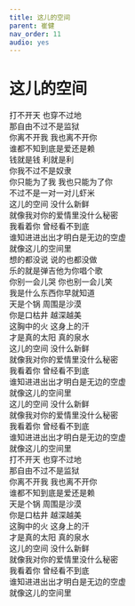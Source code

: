 ```yaml
---
title: 这儿的空间
parent: 崔健
nav_order: 11
audio: yes
---
```


# 这儿的空间

打不开天 也穿不过地  
那自由不过不是监狱  
你离不开我 我也离不开你  
谁都不知到底是爱还是赖  
钱就是钱 利就是利  
你我不过不是奴隶  
你只能为了我 我也只能为了你  
不过不是一对一对儿虾米  
这儿的空间 没什么新鲜  
就像我对你的爱情里没什么秘密  
我看着你 曾经看不到底  
谁知进进出出才明白是无边的空虚  
就像这儿的空间里  
想的都没说 说的也都没做  
乐的就是弹吉他为你唱个歌  
你别一会儿哭 你也别一会儿笑  
我是什么东西你早就知道  
天是个锅 周围是沙漠  
你是口枯井 越深越美  
这胸中的火 这身上的汗  
才是真的太阳 真的泉水  
这儿的空间 没什么新鲜  
就像我对你的爱情里没什么秘密  
我看着你 曾经看不到底  
谁知进进出出才明白是无边的空虚  
就像这儿的空间里  
这儿的空间 没什么新鲜  
就像我对你的爱情里没什么秘密  
我看着你 曾经看不到底  
谁知进进出出才明白是无边的空虚  
就像这儿的空间里  
打不开天 也穿不过地  
那自由不过不是监狱  
你离不开我 我也离不开你  
谁都不知到底是爱还是赖  
天是个锅 周围是沙漠  
你是口枯井 越深越美  
这胸中的火 这身上的汗  
才是真的太阳 真的泉水  
这儿的空间 没什么新鲜  
就像我对你的爱情里没什么秘密  
我看着你 曾经看不到底  
谁知进进出出才明白是无边的空虚  
就像这儿的空间里